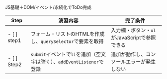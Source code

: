 JS基礎＋DOM/イベント/永続化でToDo完成

| Step         | 演習内容                                                               | 完了条件                                     |
| ------------ | ---------------------------------------------------------------------- | -------------------------------------------- |
| - [ ]　step1 | フォーム・リストのHTMLを作成し、`querySelector`で要素を取得            | 入力欄・ボタン・`ul`がJavaScriptで参照できる |
| - [ ] Step2  | `submit`イベントで`li`を追加（空文字は弾く）、`addEventListener`で登録 | 追加が動作し、コンソールエラーが発生しない   |
